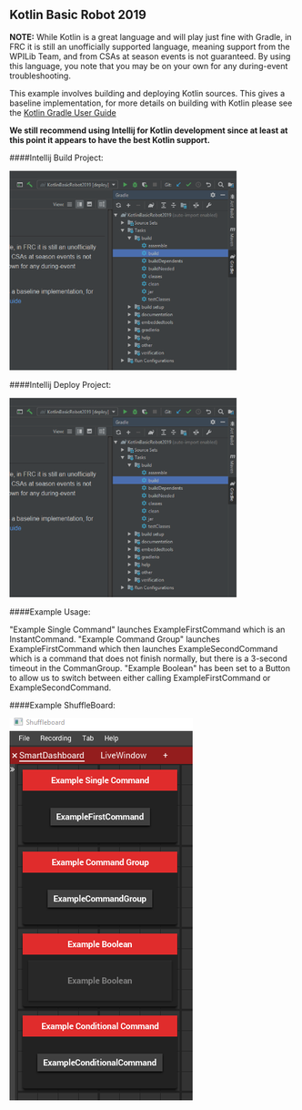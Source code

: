 Kotlin Basic Robot 2019
---

**NOTE:** While Kotlin is a great language and will play just fine with Gradle, in FRC it is still an unofficially supported language, meaning support from the WPILib Team, and from CSAs at season events is not guaranteed. By using this language, you note that you may be on your own for any during-event troubleshooting.

This example involves building and deploying Kotlin sources. This gives a baseline implementation, for more details on building with Kotlin please see the [Kotlin Gradle User Guide](https://kotlinlang.org/docs/reference/using-gradle.html)

**We still recommend using Intellij for Kotlin development since at least at this point it appears to have the best Kotlin support.**

####Intellij Build Project:

<img src="images/GradleBuild.PNG" width="400"/>

####Intellij Deploy Project:

<img src="images/GradleBuild.PNG?raw=true" width="400"/>

####Example Usage:

"Example Single Command" launches ExampleFirstCommand which is an InstantCommand.
"Example Command Group" launches ExampleFirstCommand which then launches ExampleSecondCommand which is a command that does not finish normally, but there is a 3-second timeout in the CommanGroup.
"Example Boolean" has been set to a Button to allow us to switch between either calling ExampleFirstCommand or ExampleSecondCommand.

####Example ShuffleBoard:

![Alt text](images/ShuffleBoardExample.PNG?raw=true "ShuffleBoard Example")